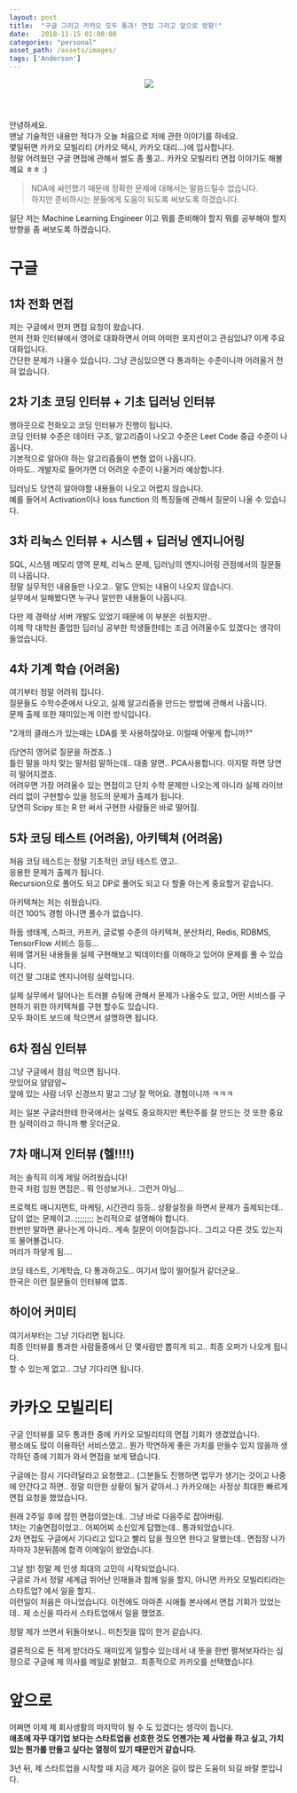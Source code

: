 ```yaml
---
layout: post
title:  "구글 그리고 카카오 모두 통과! 면접 그리고 앞으로 방향!"
date:   2018-11-15 01:00:00
categories: "personal"
asset_path: /assets/images/
tags: ['Anderson']
---
```



<header>
    <img src="{{ page.asset_path }}kakao.png" class="img-responsive img-rounded img-fluid">
</header>

안녕하세요. <br>
맨날 기술적인 내용만 적다가 오늘 처음으로 저에 관한 이야기를 하네요. <br>
몇일뒤면 카카오 모빌리티 (카카오 택시, 카카오 대리...)에 입사합니다. <br>
정말 어려웠던 구글 면접에 관해서 썰도 좀 풀고.. 카카오 모빌리티 면접 이야기도 해볼께요 ㅎㅎ :)

> NDA에 싸인했기 때문에 정확한 문제에 대해서는 말씀드릴수 없습니다.<br>
> 하지만 준비하시는 분들에게 도움이 되도록 써보도록 하겠습니다.

일단 저는 Machine Learning Engineer 이고 뭐를 준비해야 할지 뭐를 공부해야 할지 방향을 좀 써보도록 하겠습니다.


# 구글

## 1차 전화 면접

저는 구글에서 먼저 면접 요청이 왔습니다.<br>
먼저 전화 인터뷰에서 영어로 대화하면서 어떠 어떠한 포지션이고 관심있냐? 이게 주요 대화입니다. <br>
간단한 문제가 나올수 있습니다. 그냥 관심있으면 다 통과하는 수준이니까 어려울거 전혀 없습니다.

## 2차 기초 코딩 인터뷰 + 기초 딥러닝 인터뷰

행아웃으로 전화오고 코딩 인터뷰가 진행이 됩니다. <br>
코딩 인터뷰 수준은 데이터 구조, 알고리즘이 나오고 수준은 Leet Code 중급 수준이 나옵니다. <br>
기본적으로 알아야 하는 알고리즘들이 변형 없이 나옵니다. <br>
아마도.. 개발자로 들어가면 더 어려운 수준이 나올거라 예상합니다.

딥러닝도 당연히 알아야할 내용들이 나오고 어렵지 않습니다.<br>
예를 들어서 Activation이나 loss function 의 특징들에 관해서 질문이 나올 수 있습니다.


## 3차 리눅스 인터뷰 + 시스템 + 딥러닝 엔지니어링

SQL, 시스템 메모리 영역 문제, 리눅스 문제, 딥러닝의 엔지니어링 관점에서의 질문들이 나옵니다. <br>
정말 실무적인 내용들만 나오고.. 말도 안되는 내용이 나오지 않습니다.<br>
실무에서 일해봤다면 누구나 알만한 내용들이 나옵니다.

다만 제 경력상 서버 개발도 있었기 때문에 이 부분은 쉬웠지만.. <br>
이제 막 대학원 졸업한 딥러닝 공부한 학생들한테는 조금 어려울수도 있겠다는 생각이 들었습니다.


## 4차 기계 학습 (어려움)

여기부터 정말 어려워 집니다. <br>
질문들도 수학수준에서 나오고, 실제 알고리즘을 만드는 방법에 관해서 나옵니다.<br>
문제 출제 또한 재미있는게 이런 방식입니다.

"2개의 클래스가 있는때는 LDA를 못 사용하잖아요. 이럴때 어떻게 합니까?"

(당연히 영어로 질문을 하겠죠..)<br>
틀린 말을 마치 맞는 말처럼  말하는데.. 대충 알면.. PCA사용합니다. 이지랄 하면 당연히 떨어지겠죠. <br>
어려우면 가장 어려울수 있는 면접이고 단지 수학 문제만 나오는게 아니라 실제 라이브러리 없이 구현할수 있을 정도의 문제가 출제가 됩니다.<br>
당연히 Scipy 또는 R 만 써서 구현한 사람들은 바로 떨어짐.

## 5차 코딩 테스트 (어려움), 아키텍쳐 (어려움)

처음 코딩 테스트는 정말 기초적인 코딩 테스트 였고.. <br>
응용한 문제가 출제가 됩니다. <br>
Recursion으로 풀어도 되고 DP로 풀어도 되고 다 할줄 아는게 중요할거 같습니다.

아키텍쳐는 저는 쉬웠습니다. <br>
이건 100% 경험 아니면 풀수가 없습니다.

하둡 생태계, 스파크, 카프카, 글로벌 수준의 아키텍쳐, 분산처리, Redis, RDBMS, TensorFlow 서비스 등등...<br>
위에 열거된 내용들을 실제 구현해보고 빅데이터를 이해하고 있어야 문제를 풀 수 있습니다.<br>
이건 말 그대로 엔지니어링 실력입니다.

실제 실무에서 일어나는 트러블 슈팅에 관해서 문제가 나올수도 있고, 어떤 서비스를 구현하기 위한 아키텍쳐를 구현 할수도 있습니다.<br>
모두 화이트 보드에 적으면서 설명하면 됩니다. <br>

## 6차 점심 인터뷰

그냥 구글에서 점심 먹으면 됩니다.<br>
맛있어요 얌얌얌~ <br>
앞에 있는 사람 너무 신경쓰지 말고 그냥 잘 먹어요. 경험이니까 ㅋㅋㅋ

저는 일본 구글러한테 한국에서는 실력도 중요하지만 폭탄주를 잘 만드는 것 또한 중요한 실력이라고 하니까 빵 웃더군요.


## 7차 매니져 인터뷰 (헬!!!!)

저는 솔직히 이게 제일 어려웠습니다!<br>
한국 처럼 임원 면접은.. 뭐 인성보거나.. 그런거 아님... <br>

프로젝트 매니지먼트, 마케팅, 시간관리 등등.. 상황설정을 하면서 문제가 출제되는데..<br>
답이 없는 문제이고..;;;;;;;; 논리적으로 설명해야 합니다. <br>
한번만 말하면 끝나는게 아니라.. 계속 질문이 이어질겁니다.. 그리고 다른 것도 있는지 또 물어볼겁니다. <br>
머리가 하얗게 됨....

코딩 테스트, 기계학습, 다 통과하고도.. 여기서 많이 떨어질거 같더군요.. <br>
한국은 이런 질문들이 인터뷰에 없죠.


## 하이어 커미티

여기서부터는 그냥 기다리면 됩니다. <br>
최종 인터뷰를 통과한 사람들중에서 단 몇사람만 뽑히게 되고.. 최종 오퍼가 나오게 됩니다. <br>
할 수 있는게 없고.. 그냥 기다리면 됩니다.



# 카카오 모빌리티

구글 인터뷰를 모두 통과한 중에 카카오 모빌리티의 면접 기회가 생겼었습니다. <br>
평소에도 많이 이용하던 서비스였고.. 뭔가 막연하게 좋은 가치를 만들수 있지 않을까 생각하던 중에 기회가 와서 면접을 보게 됐습니다. <br>

구글에는 잠시 기다려달라고 요청했고.. (그분들도 진행하면 업무가 생기는 것이고 나중에 안간다고 하면.. 정말 미안한 상황이 될거 같아서..)
카카오에는 사정상 최대한 빠르게 면접 요청을 했었습니다.

원래 2주일 후에 잡힌 면접이었는데.. 그냥 바로 다음주로 잡아버림. <br>
1차는 기술면접이었고.. 어찌어찌 소신있게 답했는데.. 통과되었습니다. <br>
2차  면접도 구글에서 기다리고 있다고 빨리 답을 줬으면 한다고 말했는데.. 면접장 나가자마자 3분뒤쯤에 합격 이메일이 왔었습니다.



그날 밤! 정말 제 인생 최대의 고민이 시작되었습니다. <br>
구글로 가서 정말 세계급 뛰어난 인재들과 함께 일을 할지, 아니면 카카오 모빌리티라는 스타트업? 에서 일을 할지.. <br>
이런일이 처음은 아니었습니다. 이전에도 아마존 시애틀 본사에서 면접 기회가 있었는데.. 제 소신을 따라서 스타트업에서 일을 했었죠.

정말 제가 쓰면서 뒤돌아보니.. 미친짓을 많이 한거 같습니다.<br>

결론적으로 돈 적게 받더라도 재미있게 일할수 있는데서 내 뜻을 한번 펼쳐보자라는 심정으로 구글에 제 의사를 메일로 밝혔고.. 최종적으로 카카오를 선택했습니다.

# 앞으로

어쩌면 이제 제 회사생활의 마지막이 될 수 도 있겠다는 생각이 듭니다.<br>
**애초에 자꾸 대기업 보다는 스타트업을 선호한 것도 언젠가는 제 사업을 하고 싶고, 가치있는 뭔가를 만들고 싶다는 열정이 있기 때문인거 같습니다.**

3년 뒤, 제 스타트업을 시작할 때 지금 제가 걸어온 길이 많은 도움이 되길 바랄 뿐입니다.
